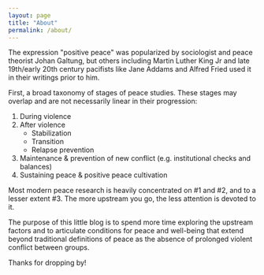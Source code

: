 ```yaml
---
layout: page
title: "About"
permalink: /about/
---
```


The expression "positive peace" was popularized by sociologist and peace theorist Johan Galtung, but others including Martin Luther King Jr and late 19th/early 20th century pacifists like Jane Addams and Alfred Fried used it in their writings prior to him.

First, a broad taxonomy of stages of peace studies. These stages may overlap and are not necessarily  linear in their progression:
1. During violence
2. After violence
    - Stabilization
    - Transition
    - Relapse prevention
3. Maintenance & prevention of new conflict (e.g. institutional checks and balances)
4. Sustaining peace & positive peace cultivation

Most modern peace research is heavily concentrated on #1 and #2, and to a lesser extent #3. The more upstream you go, the less attention is devoted to it. 

The purpose of this little blog is to spend more time exploring the upstream factors and to articulate conditions for peace and well-being that extend beyond traditional definitions of peace as the absence of prolonged violent conflict between groups.

Thanks for dropping by!







